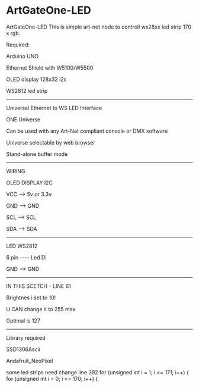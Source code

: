 # ArtGateOne-LED
ArtGateOne-LED
This is simple art-net node to controll ws28xx led strip 170 x rgb.

Required: 

Arduino UNO

Ethernet Shield with W5100/W5500

OLED display 128x32 i2c

WS2812 led strip

-------------------------

Universal Ethernet to WS LED Interface

ONE Universe

Can be used with any Art-Net compliant console or DMX software

Universe selectable by web browser

Stand-alone buffer mode

-----------

WIRING

OLED DISPLAY I2C 

VCC --> 5v or 3.3v

GND --> GND

SCL --> SCL

SDA --> SDA

-----------

LED WS2812

6 pin  ---- Led Di

GND --> GND

---

IN THIS SCETCH - LINE 61

Brightnes i set to 10!

U CAN change it to 255 max

Optimal is 127

------------

Library required

SSD1306Ascii

Andafruit_NeoPixel

some led strips need change line 392
for (unsigned int i = 1; i <= 171; i++) {
for (unsigned int i = 0; i <= 170; i++) {

